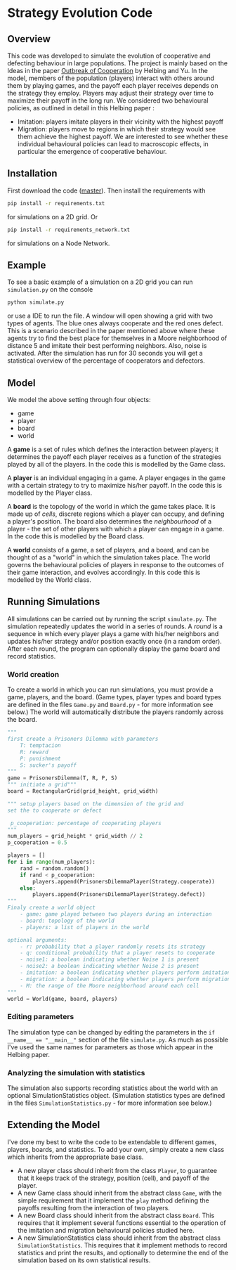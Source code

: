 # Strategy Evolution Code

## Overview
This code was developed to simulate the evolution of cooperative and defecting behaviour in large populations. The project is mainly based on the Ideas in the paper [Outbreak of Cooperation](https://arxiv.org/abs/0903.4054) by Helbing and Yu.  In the model, members of the population (players) interact with others around them by playing games, and the payoff each player receives depends on the strategy they employ. Players may adjust their strategy over time to maximize their payoff in the long run. We considered two behavioural policies, as outlined in detail in this Helbing paper <link>:
* Imitation: players imitate players in their vicinity with the highest payoff
* Migration: players move to regions in which their strategy would see them achieve the highest payoff.
We are interested to see whether these individual behavioural policies can lead to macroscopic effects, in particular the emergence of cooperative behaviour.


## Installation
First download the code ([master](https://github.com/ya0/Yanninimalhu/archive/master.zip)). Then install the requirements with

```bash
pip install -r requirements.txt
```
for simulations on a 2D grid. Or 

```bash
pip install -r requirements_network.txt
```
for simulations on a Node Network.

## Example
To see a basic example of a simulation on a 2D grid you can run `simulation.py` on the console
```bash
python simulate.py
```
or use a IDE to run the file.
A window will open showing a grid with two types of agents. The blue ones always cooperate and the red ones defect. This is a scenario described in the paper mentioned above where these agents try to find the best place for themselves in a Moore neighborhood of distance 5 and imitate their best performing neighbors. Also, noise is activated. After the simulation has run for 30 seconds you will get a statistical overview of the percentage of cooperators and defectors.

## Model
We model the above setting through four objects:
* game
* player
* board
* world

A **game** is a set of rules which defines the interaction between players; it determines the payoff each player receives as a function of the strategies played by all of the players. In the code this is modelled by the Game class.

A **player** is an individual engaging in a game. A player engages in the game with a certain strategy to try to maximize his/her payoff. In the code this is modelled by the Player class.

A **board** is the topology of the world in which the game takes place. It is made up of _cells_, discrete regions which a player can occupy, and defining a player's position. The board also determines the _neighbourhood_ of a player - the set of other players with which a player can engage in a game. In the code this is modelled by the Board class.

A **world** consists of a game, a set of players, and a board, and can be thought of as a "world" in which the simulation takes place. The world governs the behavioural policies of players in response to the outcomes of their game interaction, and evolves accordingly. In this code this is modelled by the World class.

## Running Simulations
All simulations can be carried out by running the script `simulate.py`. The simulation repeatedly updates the world in a series of rounds. A _round_ is a sequence in which every player plays a game with his/her neighbors and updates his/her strategy and/or position exactly once (in a random order). After each round, the program can optionally display the game board and record statistics.

### World creation
To create a world in which you can run simulations, you must provide a game, players, and the board. (Game types, player types and board types are defined in the files `Game.py` and `Board.py` - for more information see below.) The world will automatically distribute the players randomly across the board.

```python
"""
first create a Prisoners Dilemma with parameters
    T: temptacion
    R: reward
    P: punishment
    S: sucker's payoff
"""
game = PrisonersDilemma(T, R, P, S)
""" initiate a grid"""
board = RectangularGrid(grid_height, grid_width)

""" setup players based on the dimension of the grid and 
set the to cooperate or defect

 p_cooperation: percentage of cooperating players
"""
num_players = grid_height * grid_width // 2
p_cooperation = 0.5

players = []
for i in range(num_players):
    rand = random.random()
    if rand < p_cooperation:
        players.append(PrisonersDilemmaPlayer(Strategy.cooperate))
    else:
        players.append(PrisonersDilemmaPlayer(Strategy.defect))
"""
Finaly create a world object
    - game: game played between two players during an interaction
    - board: topology of the world
    - players: a list of players in the world

optional arguments:
    - r: probability that a player randomly resets its strategy
    - q: conditional probability that a player resets to cooperate
    - noise1: a boolean indicating whether Noise 1 is present
    - noise2: a boolean indicating whether Noise 2 is present
    - imitation: a boolean indicating whether players perform imitation
    - migration: a boolean indicating whether players perform migration
    - M: the range of the Moore neighborhood around each cell
"""
world = World(game, board, players)
```


### Editing parameters
The simulation type can be changed by editing the parameters in the `if __name__ == "__main__"` section of the file `simulate.py`. As much as possible I've used the same names for parameters as those which appear in the Helbing paper.

### Analyzing the simulation with statistics
The simulation also supports recording statistics about the world with an optional SimulationStatistics object. (Simulation statistics types are defined in the files `SimulationStatistics.py` - for more information see below.)

## Extending the Model
I've done my best to write the code to be extendable to different games, players, boards, and statistics. To add your own, simply create a new class which inherits from the appropriate base class.
* A new player class should inherit from the class `Player`, to guarantee that it keeps track of the strategy, position (cell), and payoff of the player.
* A new Game class should inherit from the abstract class `Game`, with the simple requirement that it implement the `play` method defining the payoffs resulting from the interaction of two players.
* A new Board class should inherit from the abstract class `Board`. This requires that it implement several functions essential to the operation of the imitation and migration behavioural policies studied here.
* A new SimulationStatistics class should inherit from the abstract class `SimulationStatistics`. This requires that it implement methods to record statistics and print the results, and optionally to determine the end of the simulation based on its own statistical results.
